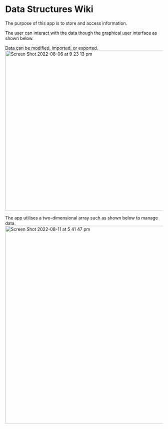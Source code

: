 # Data Structures Wiki
The purpose of this app is to store and access information.

The user can interact with the data though the graphical user interface as shown below.

Data can be modified, imported, or exported.
<img width="510" alt="Screen Shot 2022-08-06 at 9 23 13 pm" src="https://user-images.githubusercontent.com/99381522/183250887-e4d26899-f688-4bb1-b9bb-b5668bf1982b.png">

The app utilises a two-dimensional array such as shown below to manage data.
<img width="630" alt="Screen Shot 2022-08-11 at 5 41 47 pm" src="https://user-images.githubusercontent.com/99381522/184106558-68e67661-b410-48f9-98ea-648a843025b2.png">
